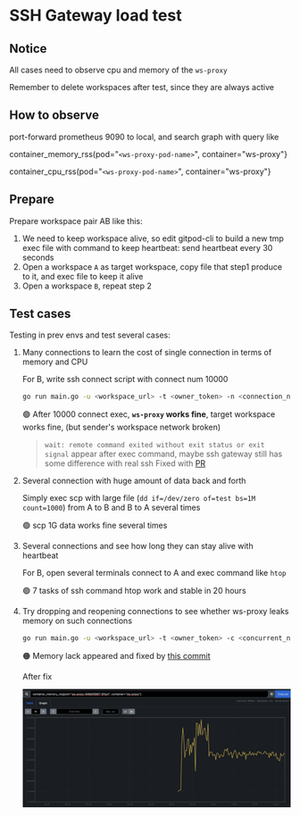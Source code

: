 # SSH Gateway load test

## Notice

All cases need to observe cpu and memory of the `ws-proxy`

Remember to delete workspaces after test, since they are always active

## How to observe

port-forward prometheus 9090 to local, and search graph with query like

container_memory_rss(pod="`<ws-proxy-pod-name>`", container="ws-proxy"}

container_cpu_rss(pod="`<ws-proxy-pod-name>`", container="ws-proxy"}

## Prepare

Prepare workspace pair AB like this:

1. We need to keep workspace alive, so edit gitpod-cli to build a new tmp exec file with command to keep heartbeat: send heartbeat every 30 seconds
2. Open a workspace `A` as target workspace, copy file that step1 produce to it, and exec file to keep it alive
3. Open a workspace `B`, repeat step 2


## Test cases

Testing in prev envs and test several cases:

1. Many connections to learn the cost of single connection in terms of memory and CPU

    For B, write ssh connect script with connect num 10000

    ```sh
    go run main.go -u <workspace_url> -t <owner_token> -n <connection_num> lotconn
    ```

    🟢 After 10000 connect exec, **`ws-proxy` works fine**, target workspace works fine, (but sender's workspace network broken)
    > `wait: remote command exited without exit status or exit signal` appear after exec command, maybe ssh gateway still has some difference with real ssh
    > Fixed with [PR](https://github.com/gitpod-io/gitpod/pull/7772)

2. Several connection with huge amount of data back and forth

    Simply exec scp with large file (`dd if=/dev/zero of=test bs=1M count=1000`) from A to B and B to A several times

    🟢 scp 1G data works fine several times

3. Several connections and see how long they can stay alive with heartbeat

    For B, open several terminals connect to A and exec command like `htop`

    🟢 7 tasks of ssh command htop work and stable in 20 hours

4. Try dropping and reopening connections to see whether ws-proxy leaks memory on such connections

    ```sh
    go run main.go -u <workspace_url> -t <owner_token> -c <concurrent_num> reopen
    ```

    🟠 Memory lack appeared and fixed by [this commit](https://github.com/gitpod-io/gitpod/pull/7772/commits/e5c3defe2588774cf713b948f0dac35ef94350e9)

    After fix

    ![step4-wx-proxy-mem](./step4-ws-proxy-mem.png)



